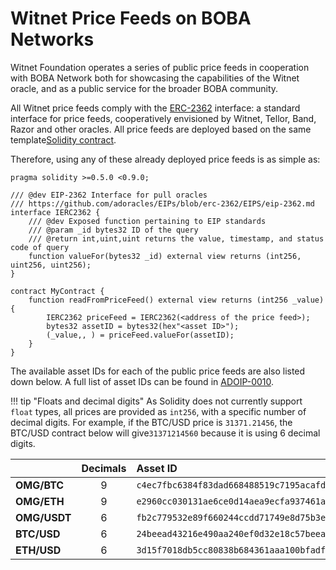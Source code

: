 # Witnet Price Feeds on BOBA Networks

Witnet Foundation operates a series of public price feeds in cooperation with BOBA Network both for showcasing the
capabilities of the Witnet oracle, and as a public service for the broader BOBA community.

All Witnet price feeds comply with the [ERC-2362] interface: a standard interface for price feeds, cooperatively
envisioned by Witnet, Tellor, Band, Razor and other oracles. All price feeds are deployed based on the same template[Solidity contract](https://github.com/witnet/witnet-price-feed-examples/blob/master/contracts/ERC2362PriceFeedBoba.sol).

Therefore, using any of these already deployed price feeds is as simple as:

```solidity
pragma solidity >=0.5.0 <0.9.0;

/// @dev EIP-2362 Interface for pull oracles
/// https://github.com/adoracles/EIPs/blob/erc-2362/EIPS/eip-2362.md
interface IERC2362 {
	/// @dev Exposed function pertaining to EIP standards
	/// @param _id bytes32 ID of the query
	/// @return int,uint,uint returns the value, timestamp, and status code of query
	function valueFor(bytes32 _id) external view returns (int256, uint256, uint256);
}

contract MyContract {
    function readFromPriceFeed() external view returns (int256 _value) {
        IERC2362 priceFeed = IERC2362(<address of the price feed>);
        bytes32 assetID = bytes32(hex"<asset ID>");
        (_value,, ) = priceFeed.valueFor(assetID);
    }
}
``` 

The available asset IDs for each of the public price feeds are also listed down below. A full list of asset IDs can
be found in [ADOIP-0010].

!!! tip "Floats and decimal digits"
    As Solidity does not currently support `float` types, all prices are provided as `int256`, with a specific number
    of decimal digits. For example, if the BTC/USD price is `31371.21456`, the BTC/USD contract below will give`31371214560` because it is using 6 decimal digits.

|             | Decimals | Asset ID | BOBA.Rinkeby | BOBA.Mainnet |
| ----------- | :------: | :------- | :----------- | :----------- |
| **OMG/BTC** | 9 | `c4ec7fbc6384f83dad668488519c7195acafd67645ebcc7f76a8d747feaca2fb` | [``](https://feeds.witnet.io/feeds/boba-rinkeby_omg-btc_9) | Stay tuned!
| **OMG/ETH** | 9 | `e2960cc030131ae6ce0d14aea9ecfa937461aa22d2d55a36b44b27737a11bd75` | [``](https://feeds.witnet.io/feeds/boba-rinkeby_omg-eth_9) | Stay tuned!
| **OMG/USDT** | 6 | `fb2c779532e89f660244ccdd71749e8d75b3e53a8fc0d5531ef814f8b8300eef` | [``](https://feeds.witnet.io/feeds/boba-rinkeby_omg-usdt_6) | Stay tuned!
| **BTC/USD** | 6 | `24beead43216e490aa240ef0d32e18c57beea168f06eabb94f5193868d500946` | [``](https://feeds.witnet.io/feeds/boba-rinkeby_btc-usd_6) | Stay tuned!
| **ETH/USD** | 6 | `3d15f7018db5cc80838b684361aaa100bfadf8a11e02d5c1c92e9c6af47626c8` | [``](https://feeds.witnet.io/feeds/boba-rinkeby_eth-usd_6) | Stay tuned!

[ERC-2362]: https://github.com/adoracles/ado-contracts/blob/master/contracts/interfaces/IERC2362.sol
[ADOIP-0010]: https://github.com/adoracles/ADOIPs/blob/main/adoip-0010.md#registered-ids
